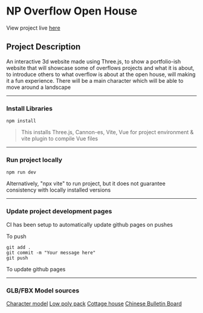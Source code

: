 # NP Overflow Open House
View project live [here](https://razorbird360.github.io/NP-Overflow-Open-House/)

## Project Description
An interactive 3d website made using Three.js, to show a portfolio-ish website that will showcase some of overflows projects and what it is about, to introduce others to what overflow is about at the open house, will making it a fun experience. There will be a main character which will be able to move around a landscape 

---

### Install Libraries
```shell
npm install
```
> This installs Three.js, Cannon-es, Vite, Vue for project environment & vite plugin to compile Vue files

---

### Run project locally
```shell
npm run dev
``` 
Alternatively, "npx vite" to run project, but it does not guarantee consistency with locally installed versions

---

### Update project development pages
CI has been setup to automatically update github pages on pushes

To push
```shell
git add .
git commit -m "Your message here"
git push
```
To update github pages

---

### GLB/FBX Model sources
[Character model](https://www.mixamo.com/#/?page=1&query=leonard&type=Character)
[Low poly pack](https://www.cgtrader.com/free-3d-models/plant/leaf/free-low-poly-pack)
[Cottage house](https://www.cgtrader.com/free-3d-models/exterior/house/low-poly-cottage-05bac603-149c-4df1-b489-931147c87bf3)
[Chinese Bulletin Board](https://sketchfab.com/3d-models/chinese-bulletin-board-9fe2f9f41b984fa28d93608e9eacf900)